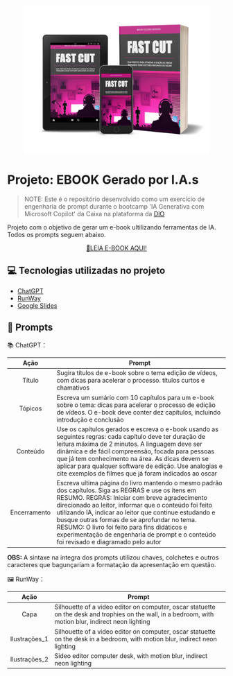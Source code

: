 


<p align="center">
<img 
    src="./assets/mockup_fast_cut.jpg"
    width="430"  
/>
</p>

# Projeto: EBOOK Gerado por I.A.s


 > NOTE: Este é o repositório desenvolvido como um exercício de engenharia de prompt durante o bootcamp 'IA Generativa com Microsoft Copilot' da Caixa na plataforma da [DIO](https://dio.me)


Projeto com o objetivo de gerar um e-book ultilizando ferramentas de IA. Todos os prompts seguem abaixo.


<p align="center">
<a href="https://github.com/brunovalerin/ebook-fast-cut-ai/blob/main/output/FAST_CUT_ptbr.pdf" title="View PDF now"> 📕LEIA E-BOOK AQUI!</a>
</p>



## 💻 Tecnologias utilizadas no projeto

- [ChatGPT](https://chatgpt.com/) 
- [RunWay](https://runwayml.com/)
- [Google Slides](https://workspace.google.com/products/slides/)

## 🧠 Prompts


📚 ChatGPT：

|   Ação   | Prompt                                                                                            |                           
| :------: | ------------------------------------------------------------------------------------------------- |
|  Título  | Sugira títulos de e-book sobre o tema edição de vídeos, com dicas para acelerar o processo. títulos curtos e chamativos |
| Tópicos | Escreva um sumário com 10 capítulos para um e-book sobre o tema: dicas para acelerar o processo de edição de vídeos. O e-book deve conter dez capítulos, incluindo introdução e conclusão |
| Conteúdo | Use  os capítulos gerados e escreva o e-book usando as seguintes regras: cada capítulo deve ter duração de leitura máxima de 2 minutos. A linguagem deve ser dinâmica e de fácil compreensão, focada para pessoas que já tem conhecimento na área. As dicas devem se aplicar para qualquer software de edição. Use analogias e cite exemplos de filmes que já foram indicados ao oscar |
| Encerramento | Escreva ultima página do livro mantendo o mesmo padrão dos capítulos. Siga as REGRAS e use os itens em RESUMO. REGRAS: Iniciar com breve agradecimento direcionado ao leitor, informar que o conteúdo foi feito utilizando IA, indicar ao leitor que continue estudando e busque outras formas de se aprofundar no tema. RESUMO: O livro foi feito para fins didáticos e experimentação de engenharia de prompt e o conteúdo foi revisado e diagramado pelo autor |

**OBS:** A sintaxe na integra dos prompts utilizou chaves, colchetes e outros caracteres que bagunçariam a formatação da apresentação em questão.


🖼️ RunWay：

|  Ação  | Prompt                                                                                 |
| :----: | -------------------------------------------------------------------------------------- |
| Capa | Silhouette of a video editor on computer, oscar statuette on the desk and trophies on the wall, in a bedroom, with motion blur, indirect neon lighting |
| Ilustrações_1 | Silhouette of a video editor on computer, oscar statuette on the desk in a bedroom, with motion blur, indirect neon lighting |
| Ilustrações_2 | Sideo editor computer desk, with motion blur, indirect neon lighting |



